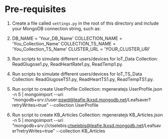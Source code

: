 # Pre-requisites
1. Create a file called `settings.py` in the root of this directory and include your MongoDB connection string, such as:

2. DB_NAME = 'Your_DB_Name'
   COLLECTION_NAME = 'You_Collection_Name'
   COLLECTION_TS_NAME = 'You_Collection_TS_Name'
   CLUSTER_URL = 'YOUR_CLUSTER_URI'

3. Run scripts to simulate different users/devices for IoT_Data Collection: ReadGlugose1.py, ReadHeartRate1.py, ReadTemp1.py.

4. Run scripts to simulate  different users/devices for IoT_TS_Data Collection: ReadGlugoseTS1.py, ReadHeartTS1.py, ReadTempTS1.py. 
5. Run script to create UserProfile Collection:
   mgeneratejs UserProfile.json -n 5 | mongoimport --uri "mongodb+srv://user:pswd@leafie.lkxsd.mongodb.net/Leafsaver?retryWrites=true" --collection UserProfile
   
6. Run script to create KB_Articles Collection:
   mgeneratejs KB_Articles.json -n 5 | mongoimport --uri "mongodb+srv://ctselebis:ctselebis@leafie.lkxsd.mongodb.net/Leafsaver?retryWrites=true" --collection KB_Articles





